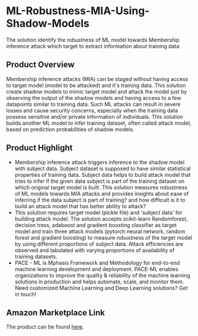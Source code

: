 # ML-Robustness-MIA-Using-Shadow-Models
The solution identify the robustness of ML model towards Membership inference attack which target to extract information about training data

## Product Overview
Membership inference attacks (MIA) can be staged without having access to target model (model to be attacked) and it's training data. This solution create shadow models to mimic target model and attack the model just by observing the output of the shadow models and having access to a few datapoints similar to training data.  Such ML attacks can result in severe losses and cause security concerns, especially when the training data possess sensitive and/or private information of individuals. This solution builds another ML model to infer training dataset, often called attack model, based on prediction probabilities of shadow models.

## Product Highlight 

* Membership inference attack triggers inference to the shadow model with subject data. Subject dataset is supposed to have similar statistical properties of training data. Subject data helps to build attack model that tries to infer if the given data subject is part of the training dataset on which original target model is built. This solution measures robustness of ML models towards MIA attacks and provides insights about ease of inferring if the data subject is part of training? and how difficult is it to build an attack model that has better ability to attack?   
* This solution requires target model (pickle file) and 'subject data' for building attack model.  The solution accepts scikit-learn Randomforest, decision tress, adaboost and gradient boosting classifier as target model and train three attack models (pytorch neural network, random forest and gradient boosting) to measure robustness of the target model by using different proportions of subject data. Attack efficiencies are observed and tabulated with varying proportions of availability of training datasets.  
* PACE - ML is Mphasis Framework and Methodology for end-to-end machine learning development and deployment. PACE-ML enables organizations to improve the quality & reliability of the machine learning solutions in production and helps automate, scale, and monitor them. Need customized Machine Learning and Deep Learning solutions? Get in touch!

## Amazon Marketplace Link
The product can be found [here]().


